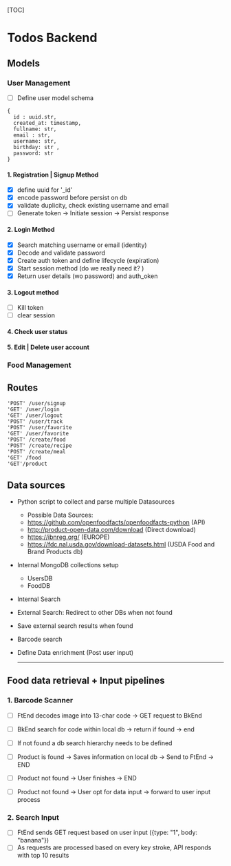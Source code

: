 [TOC]

# Todos Backend

## Models

### User Management

- [ ] Define user model schema

```
{
  id : uuid.str,
  created_at: timestamp,
  fullname: str, 
  email : str,
  username: str,
  birthday: str ,
  password: str
}
```



#### 1.  Registration | Signup Method

- [x] define uuid for '\_id'
- [x] encode password before persist on db
- [x] validate duplicity, check existing username and email 
- [ ] Generate token → Initiate session → Persist response

#### 2.  Login Method

- [x] Search matching username or email (identity)
- [x] Decode and validate password
- [x] Create auth token and define lifecycle (expiration)
- [x] Start session method (do we really need it? )
- [x] Return user details (wo password) and auth_oken

#### 3.  Logout method

- [ ] Kill token 
- [ ] clear session

#### 4. Check user status
#### 5. Edit | Delete user account

<!-- * Field Duplicity check api () -->



### Food Management

## Routes

```
'POST' /user/signup
'GET' /user/login
'GET' /user/logout
'POST' /user/track
'POST' /user/favorite
'GET' /user/favorite
'POST' /create/food
'POST' /create/recipe
'POST' /create/meal
'GET' /food
'GET'/product
```



## Data sources

- Python script to collect and parse multiple Datasources

  - Possible Data Sources:
  - https://github.com/openfoodfacts/openfoodfacts-python (API)
  - http://product-open-data.com/download (Direct download)
  - https://ibnreg.org/ (EUROPE)
  - https://fdc.nal.usda.gov/download-datasets.html (USDA Food and Brand Products db)


- Internal MongoDB collections setup

  - UsersDB
  - FoodDB

- Internal Search
- External Search: Redirect to other DBs when not found
- Save external search results when found
- Barcode search
- Define Data enrichment (Post user input)

  - - -

## Food data retrieval + Input pipelines

### 1. Barcode Scanner

- [ ] FtEnd decodes image into 13-char code -> GET request to BkEnd

- [ ] BkEnd search for code within local db -> return if found -> end

- [ ] If not found a db search hierarchy needs to be defined 

- [ ] Product is found -> Saves information on local db -> Send to FtEnd -> END

- [ ] Product not found -> User finishes -> END

- [ ] Product not found -> User opt for data input -> forward to user input process

### 2. Search Input

- [ ] FtEnd sends GET request based on user input ({type: "1", body: "banana"})
- [ ] As requests are processed based on every key stroke, API responds with top 10 results